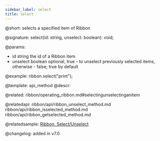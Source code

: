 ```yaml
---
sidebar_label: select
title: select
---          
```


@short: selects a specified item of Ribbon

@signature: select(id: string, unselect: boolean): void;

@params:
- id	string      the id of a Ribbon item
- unselect	boolean   optional, true - to unselect previously selected items, otherwise - false; true by default

@example:
ribbon.select("print");


@template: api_method
@descr:

@related: ribbon/operating_ribbon.md#selectingunselectinganitem

@relatedapi:
ribbon/api/ribbon_unselect_method.md
ribbon/api/ribbon_isselected_method.md
ribbon/api/ribbon_getselected_method.md

@relatedsample:
[Ribbon. Select/Unselect](https://snippet.dhtmlx.com/0vy8uk4s)

@changelog:
added in v7.0

